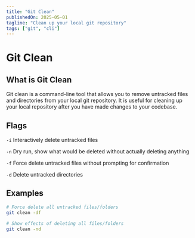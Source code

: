 ```yaml
---
title: "Git Clean"
publishedOn: 2025-05-01
tagline: "Clean up your local git repository"
tags: ["git", "cli"]
---
```


# Git Clean

## What is Git Clean

Git clean is a command-line tool that allows you to remove untracked files and
directories from your local git repository. It is useful for cleaning up your
local repository after you have made changes to your codebase.

## Flags

`-i` Interactively delete untracked files

`-n` Dry run, show what would be deleted without actually deleting anything

`-f` Force delete untracked files without prompting for confirmation

`-d` Delete untracked directories

## Examples

```sh
# Force delete all untracked files/folders
git clean -df
```

```sh
# Show effects of deleting all files/folders
git clean -nd
```
